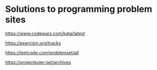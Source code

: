 # Solutions to programming problem sites

https://www.codewars.com/kata/latest

https://exercism.org/tracks

https://leetcode.com/problemset/all

https://projecteuler.net/archives
